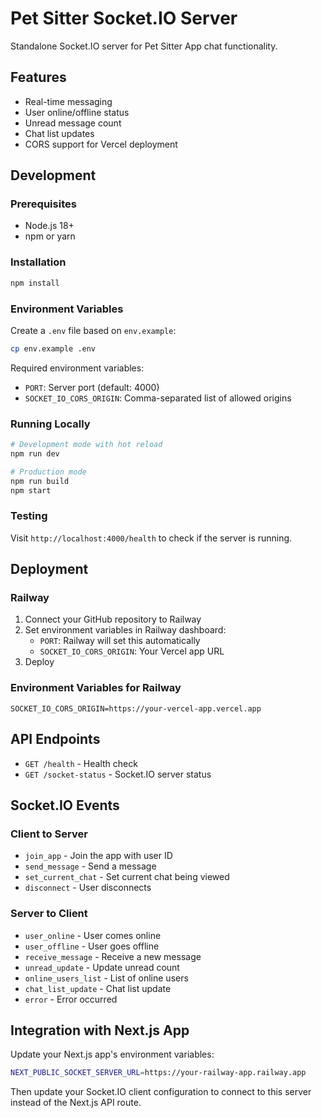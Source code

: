 # Pet Sitter Socket.IO Server

Standalone Socket.IO server for Pet Sitter App chat functionality.

## Features

- Real-time messaging
- User online/offline status
- Unread message count
- Chat list updates
- CORS support for Vercel deployment

## Development

### Prerequisites

- Node.js 18+
- npm or yarn

### Installation

```bash
npm install
```

### Environment Variables

Create a `.env` file based on `env.example`:

```bash
cp env.example .env
```

Required environment variables:

- `PORT`: Server port (default: 4000)
- `SOCKET_IO_CORS_ORIGIN`: Comma-separated list of allowed origins

### Running Locally

```bash
# Development mode with hot reload
npm run dev

# Production mode
npm run build
npm start
```

### Testing

Visit `http://localhost:4000/health` to check if the server is running.

## Deployment

### Railway

1. Connect your GitHub repository to Railway
2. Set environment variables in Railway dashboard:
   - `PORT`: Railway will set this automatically
   - `SOCKET_IO_CORS_ORIGIN`: Your Vercel app URL
3. Deploy

### Environment Variables for Railway

```
SOCKET_IO_CORS_ORIGIN=https://your-vercel-app.vercel.app
```

## API Endpoints

- `GET /health` - Health check
- `GET /socket-status` - Socket.IO server status

## Socket.IO Events

### Client to Server

- `join_app` - Join the app with user ID
- `send_message` - Send a message
- `set_current_chat` - Set current chat being viewed
- `disconnect` - User disconnects

### Server to Client

- `user_online` - User comes online
- `user_offline` - User goes offline
- `receive_message` - Receive a new message
- `unread_update` - Update unread count
- `online_users_list` - List of online users
- `chat_list_update` - Chat list update
- `error` - Error occurred

## Integration with Next.js App

Update your Next.js app's environment variables:

```bash
NEXT_PUBLIC_SOCKET_SERVER_URL=https://your-railway-app.railway.app
```

Then update your Socket.IO client configuration to connect to this server instead of the Next.js API route.
